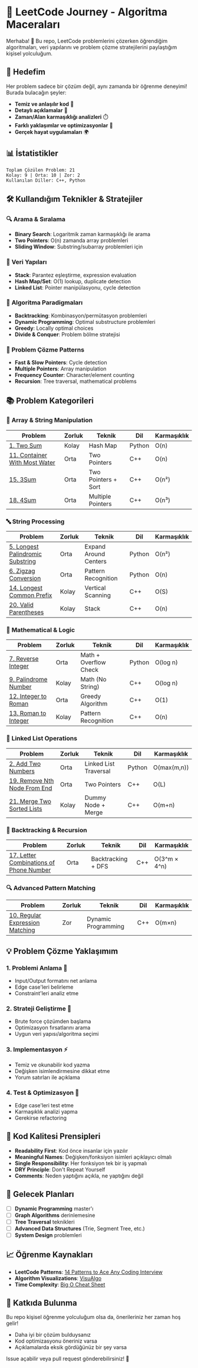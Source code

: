 # 🚀 LeetCode Journey - Algoritma Maceraları

Merhaba! 👋 Bu repo, LeetCode problemlerini çözerken öğrendiğim algoritmaları, veri yapılarını ve problem çözme stratejilerini paylaştığım kişisel yolculuğum.

## 🎯 Hedefim

Her problem sadece bir çözüm değil, aynı zamanda bir öğrenme deneyimi! Burada bulacağın şeyler:
- **Temiz ve anlaşılır kod** 📝
- **Detaylı açıklamalar** 🧠
- **Zaman/Alan karmaşıklığı analizleri** ⏱️
- **Farklı yaklaşımlar ve optimizasyonlar** 🔧
- **Gerçek hayat uygulamaları** 🌍

## 📊 İstatistikler

```
Toplam Çözülen Problem: 21
Kolay: 9 | Orta: 10 | Zor: 2
Kullanılan Diller: C++, Python
```

## 🛠️ Kullandığım Teknikler & Stratejiler

### 🔍 **Arama & Sıralama**
- **Binary Search**: Logaritmik zaman karmaşıklığı ile arama
- **Two Pointers**: O(n) zamanda array problemleri
- **Sliding Window**: Substring/subarray problemleri için

### 🌳 **Veri Yapıları**
- **Stack**: Parantez eşleştirme, expression evaluation
- **Hash Map/Set**: O(1) lookup, duplicate detection
- **Linked List**: Pointer manipülasyonu, cycle detection

### 🔄 **Algoritma Paradigmaları**
- **Backtracking**: Kombinasyon/permütasyon problemleri
- **Dynamic Programming**: Optimal substructure problemleri
- **Greedy**: Locally optimal choices
- **Divide & Conquer**: Problem bölme stratejisi

### 🎨 **Problem Çözme Patterns**
- **Fast & Slow Pointers**: Cycle detection
- **Multiple Pointers**: Array manipulation
- **Frequency Counter**: Character/element counting
- **Recursion**: Tree traversal, mathematical problems

## 📚 Problem Kategorileri

### 🔢 **Array & String Manipulation**
| Problem | Zorluk | Teknik | Dil | Karmaşıklık |
|---------|--------|--------|-----|-------------|
| [1. Two Sum](Problems/001-100/01.py) | Kolay | Hash Map | Python | O(n) |
| [11. Container With Most Water](Problems/001-100/11-Container%20With%20Most%20Water.cpp) | Orta | Two Pointers | C++ | O(n) |
| [15. 3Sum](Problems/001-100/15-3Sum.cpp) | Orta | Two Pointers + Sort | C++ | O(n²) |
| [18. 4Sum](Problems/001-100/18-4Sum.cpp) | Orta | Multiple Pointers | C++ | O(n³) |

### 🔤 **String Processing**
| Problem | Zorluk | Teknik | Dil | Karmaşıklık |
|---------|--------|--------|-----|-------------|
| [5. Longest Palindromic Substring](Problems/001-100/05.py) | Orta | Expand Around Centers | Python | O(n²) |
| [6. Zigzag Conversion](Problems/001-100/06-Zigzag%20Conversion.py) | Orta | Pattern Recognition | Python | O(n) |
| [14. Longest Common Prefix](Problems/001-100/14-Longest%20Common%20Prefix.cpp) | Kolay | Vertical Scanning | C++ | O(S) |
| [20. Valid Parentheses](Problems/001-100/20-Valid%20Parentheses.cpp) | Kolay | Stack | C++ | O(n) |

### 🔢 **Mathematical & Logic**
| Problem | Zorluk | Teknik | Dil | Karmaşıklık |
|---------|--------|--------|-----|-------------|
| [7. Reverse Integer](Problems/001-100/07-Reverse%20Integer.py) | Orta | Math + Overflow Check | Python | O(log n) |
| [9. Palindrome Number](Problems/001-100/09-Palindrome%20Number.cpp) | Kolay | Math (No String) | C++ | O(log n) |
| [12. Integer to Roman](Problems/001-100/12-Integer%20to%20Roman.cpp) | Orta | Greedy Algorithm | C++ | O(1) |
| [13. Roman to Integer](Problems/001-100/13-Roman%20to%20Integer.cpp) | Kolay | Pattern Recognition | C++ | O(n) |

### 🔗 **Linked List Operations**
| Problem | Zorluk | Teknik | Dil | Karmaşıklık |
|---------|--------|--------|-----|-------------|
| [2. Add Two Numbers](Problems/001-100/02.py) | Orta | Linked List Traversal | Python | O(max(m,n)) |
| [19. Remove Nth Node From End](Problems/001-100/19-Remove%20Nth%20Node%20From%20End%20of%20List.cpp) | Orta | Two Pointers | C++ | O(L) |
| [21. Merge Two Sorted Lists](Problems/001-100/21-Merge%20Two%20Sorted%20Lists.cpp) | Kolay | Dummy Node + Merge | C++ | O(m+n) |

### 🎯 **Backtracking & Recursion**
| Problem | Zorluk | Teknik | Dil | Karmaşıklık |
|---------|--------|--------|-----|-------------|
| [17. Letter Combinations of Phone Number](Problems/001-100/17-Letter%20Combinations%20of%20a%20Phone%20Number.cpp) | Orta | Backtracking + DFS | C++ | O(3^m × 4^n) |

### 🔍 **Advanced Pattern Matching**
| Problem | Zorluk | Teknik | Dil | Karmaşıklık |
|---------|--------|--------|-----|-------------|
| [10. Regular Expression Matching](Problems/001-100/10-Regular%20Expression%20Matching.cpp) | Zor | Dynamic Programming | C++ | O(m×n) |

## 💡 Problem Çözme Yaklaşımım

### 1. **Problemi Anlama** 🤔
- Input/Output formatını net anlama
- Edge case'leri belirleme
- Constraint'leri analiz etme

### 2. **Strateji Geliştirme** 🎯
- Brute force çözümden başlama
- Optimizasyon fırsatlarını arama
- Uygun veri yapısı/algoritma seçimi

### 3. **Implementasyon** ⚡
- Temiz ve okunabilir kod yazma
- Değişken isimlendirmesine dikkat etme
- Yorum satırları ile açıklama

### 4. **Test & Optimizasyon** 🧪
- Edge case'leri test etme
- Karmaşıklık analizi yapma
- Gerekirse refactoring

## 🎨 Kod Kalitesi Prensipleri

- **Readability First**: Kod önce insanlar için yazılır
- **Meaningful Names**: Değişken/fonksiyon isimleri açıklayıcı olmalı
- **Single Responsibility**: Her fonksiyon tek bir iş yapmalı
- **DRY Principle**: Don't Repeat Yourself
- **Comments**: Neden yaptığını açıkla, ne yaptığını değil

## 🚀 Gelecek Planları

- [ ] **Dynamic Programming** master'ı
- [ ] **Graph Algorithms** derinlemesine
- [ ] **Tree Traversal** teknikleri
- [ ] **Advanced Data Structures** (Trie, Segment Tree, etc.)
- [ ] **System Design** problemleri

## 📈 Öğrenme Kaynakları

- **LeetCode Patterns**: [14 Patterns to Ace Any Coding Interview](https://hackernoon.com/14-patterns-to-ace-any-coding-interview-question-c5bb3357f6ed)
- **Algorithm Visualizations**: [VisuAlgo](https://visualgo.net/)
- **Time Complexity**: [Big O Cheat Sheet](https://www.bigocheatsheet.com/)

## 🤝 Katkıda Bulunma

Bu repo kişisel öğrenme yolculuğum olsa da, önerileriniz her zaman hoş gelir! 
- Daha iyi bir çözüm bulduysanız
- Kod optimizasyonu öneriniz varsa  
- Açıklamalarda eksik gördüğünüz bir şey varsa

Issue açabilir veya pull request gönderebilirsiniz! 🎉
